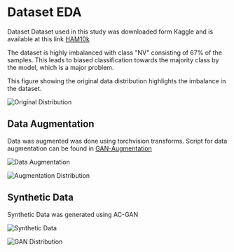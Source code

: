 # Dataset EDA 

Dataset
Dataset used in this study was downloaded form Kaggle and is available at this link [HAM10k](https://www.kaggle.com/datasets/kmader/skin-cancer-mnist-ham10000) 

The dataset is highly imbalanced with class "NV" consisting of 67% of the samples. This leads to biased classification towards the majority class by the model, which is a major problem. 

This figure showing the original data distribution highlights the imbalance in the dataset. 

![Original Distribution](../images/OriginalDistribution.png "Original Data Distribution")


## Data Augmentation

Data was augmented was done using torchvision transforms. Script for data augmentation can be found in [GAN-Augmentation](../notebooks/GAN-Augmentation.ipynb)

![Data Augmentation](../images/Augmentation.png "Data Augmentation")

![Augmentation Distribution](../images/AugmentedDistribution.png "Original Data Distribution")

## Synthetic Data

Synthetic Data was generated using AC-GAN

![Synthetic Data](../images/epoch_50_generated_batch.jpg "Synthetic Data")

![GAN Distribution](../images/SyntheticDistribution.png "Original Data Distribution")